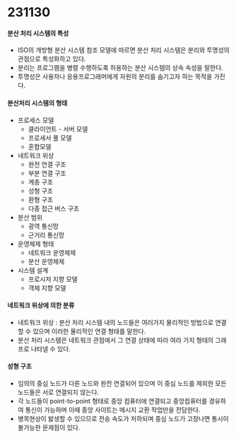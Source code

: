 # 231130

#### 분산 처리 시스템의 특성

* ISO의 개방형 분산 시스템 참조 모델에 따르면 분산 처리 시스템은 분리와 투명성의 관점으로 특성화하고 있다.
* 분리는 프로그램을 병렬 수행하도록 허용하는 분산 시스템의 상속 속성을 말한다.
* 투명성은 사용자나 응용프로그래머에게 자원의 분리를 숨기고자 하는 목적을 가진다.

#### 분산처리 시스템의 형태
- 프로세스 모델
  - 클라이언트 - 서버 모델
  - 프로세서 풀 모델
  - 혼합모델
- 네트워크 위상
  - 완전 연결 구조
  - 부분 연결 구조
  - 계층 구조
  - 성형 구조
  - 환형 구조
  - 다중 접근 버스 구조
- 분산 범위
  - 광역 통신망
  - 근거리 통신망
- 운영체제 형태
  - 네트워크 운영체제
  - 분산 운영체제
- 시스템 설계 
  - 프로시저 지향 모델
  - 객체 지향 모델

#### 네트워크 위상에 의한 분류
* 네트워크 위상 : 분산 처리 시스템 내의 노드들은 여러가지 물리적인 방법으로 연결할 수 있으며 이러한 물리적인 연결 형태를 말한다.
* 분산 처리 시스템은 네트워크 관점에서 그 연결 상태에 따라 여라 가지 형태의 그래프로 나타낼 수 있다.

#### 성형 구조
* 임의의 중심 노드가 다른 노드와 완전 연결되어 있으며 이 중심 노드를 제외한 모든 노드들은 서로 연결되지 않는다.
* 각 노드들이 point-to-point 형태로 중앙 컴퓨터에 연결되고 중앙컴퓨터를 경유하여 통신이 가능하며 이때 중앙 사이트는 메시지 교환 작업만을 전담한다. 
* 병목현상이 밣생할 수 있으므로 전송 속도가 저하되며 중심 노드가 고장나면 통시이 불가능한 문제점이 있다. 

